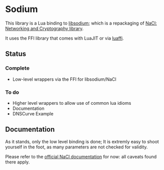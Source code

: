 # Sodium

This library is a Lua binding to [libsodium](https://github.com/jedisct1/libsodium); 
which is a repackaging of [NaCl: Networking and Cryptography library](http://nacl.cr.yp.to/).

It uses the FFI library that comes with LuaJIT or via [luaffi](https://github.com/jmckaskill/luaffi).

## Status

### Complete

  - Low-level wrappers via the FFI for libsodium/NaCl

### To do

  - Higher level wrappers to allow use of common lua idioms
  - Documentation
  - DNSCurve Example

## Documentation

As it stands, only the low level binding is done;
It is extremly easy to shoot yourself in the foot, as many parameters are not checked for validity.

Please refer to the [official NaCl documentation](http://nacl.cr.yp.to/) for now: all caveats found there apply.
